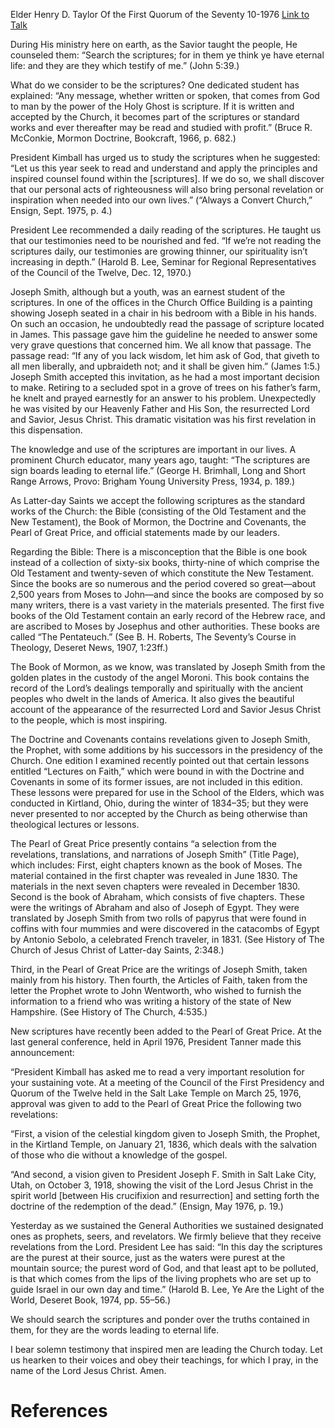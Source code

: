 Elder Henry D. Taylor
Of the First Quorum of the Seventy
10-1976
[Link to Talk](https://www.churchofjesuschrist.org/study/general-conference/1976/10/search-the-scriptures?lang=eng)

During His ministry here on earth, as the Savior taught the people, He counseled them: “Search the scriptures; for in them ye think ye have eternal life: and they are they which testify of me.” (John 5:39.)

What do we consider to be the scriptures? One dedicated student has explained: “Any message, whether written or spoken, that comes from God to man by the power of the Holy Ghost is scripture. If it is written and accepted by the Church, it becomes part of the scriptures or standard works and ever thereafter may be read and studied with profit.” (Bruce R. McConkie, Mormon Doctrine, Bookcraft, 1966, p. 682.)

President Kimball has urged us to study the scriptures when he suggested: “Let us this year seek to read and understand and apply the principles and inspired counsel found within the [scriptures]. If we do so, we shall discover that our personal acts of righteousness will also bring personal revelation or inspiration when needed into our own lives.” (“Always a Convert Church,” Ensign, Sept. 1975, p. 4.)

President Lee recommended a daily reading of the scriptures. He taught us that our testimonies need to be nourished and fed. “If we’re not reading the scriptures daily, our testimonies are growing thinner, our spirituality isn’t increasing in depth.” (Harold B. Lee, Seminar for Regional Representatives of the Council of the Twelve, Dec. 12, 1970.)

Joseph Smith, although but a youth, was an earnest student of the scriptures. In one of the offices in the Church Office Building is a painting showing Joseph seated in a chair in his bedroom with a Bible in his hands. On such an occasion, he undoubtedly read the passage of scripture located in James. This passage gave him the guideline he needed to answer some very grave questions that concerned him. We all know that passage. The passage read: “If any of you lack wisdom, let him ask of God, that giveth to all men liberally, and upbraideth not; and it shall be given him.” (James 1:5.) Joseph Smith accepted this invitation, as he had a most important decision to make. Retiring to a secluded spot in a grove of trees on his father’s farm, he knelt and prayed earnestly for an answer to his problem. Unexpectedly he was visited by our Heavenly Father and His Son, the resurrected Lord and Savior, Jesus Christ. This dramatic visitation was his first revelation in this dispensation.

The knowledge and use of the scriptures are important in our lives. A prominent Church educator, many years ago, taught: “The scriptures are sign boards leading to eternal life.” (George H. Brimhall, Long and Short Range Arrows, Provo: Brigham Young University Press, 1934, p. 189.)

As Latter-day Saints we accept the following scriptures as the standard works of the Church: the Bible (consisting of the Old Testament and the New Testament), the Book of Mormon, the Doctrine and Covenants, the Pearl of Great Price, and official statements made by our leaders.

Regarding the Bible: There is a misconception that the Bible is one book instead of a collection of sixty-six books, thirty-nine of which comprise the Old Testament and twenty-seven of which constitute the New Testament. Since the books are so numerous and the period covered so great—about 2,500 years from Moses to John—and since the books are composed by so many writers, there is a vast variety in the materials presented. The first five books of the Old Testament contain an early record of the Hebrew race, and are ascribed to Moses by Josephus and other authorities. These books are called “The Pentateuch.” (See B. H. Roberts, The Seventy’s Course in Theology, Deseret News, 1907, 1:23ff.)

The Book of Mormon, as we know, was translated by Joseph Smith from the golden plates in the custody of the angel Moroni. This book contains the record of the Lord’s dealings temporally and spiritually with the ancient peoples who dwelt in the lands of America. It also gives the beautiful account of the appearance of the resurrected Lord and Savior Jesus Christ to the people, which is most inspiring.

The Doctrine and Covenants contains revelations given to Joseph Smith, the Prophet, with some additions by his successors in the presidency of the Church. One edition I examined recently pointed out that certain lessons entitled “Lectures on Faith,” which were bound in with the Doctrine and Covenants in some of its former issues, are not included in this edition. These lessons were prepared for use in the School of the Elders, which was conducted in Kirtland, Ohio, during the winter of 1834–35; but they were never presented to nor accepted by the Church as being otherwise than theological lectures or lessons.

The Pearl of Great Price presently contains “a selection from the revelations, translations, and narrations of Joseph Smith” (Title Page), which includes: First, eight chapters known as the book of Moses. The material contained in the first chapter was revealed in June 1830. The materials in the next seven chapters were revealed in December 1830. Second is the book of Abraham, which consists of five chapters. These were the writings of Abraham and also of Joseph of Egypt. They were translated by Joseph Smith from two rolls of papyrus that were found in coffins with four mummies and were discovered in the catacombs of Egypt by Antonio Sebolo, a celebrated French traveler, in 1831. (See History of The Church of Jesus Christ of Latter-day Saints, 2:348.)

Third, in the Pearl of Great Price are the writings of Joseph Smith, taken mainly from his history. Then fourth, the Articles of Faith, taken from the letter the Prophet wrote to John Wentworth, who wished to furnish the information to a friend who was writing a history of the state of New Hampshire. (See History of The Church, 4:535.)

New scriptures have recently been added to the Pearl of Great Price. At the last general conference, held in April 1976, President Tanner made this announcement:

“President Kimball has asked me to read a very important resolution for your sustaining vote. At a meeting of the Council of the First Presidency and Quorum of the Twelve held in the Salt Lake Temple on March 25, 1976, approval was given to add to the Pearl of Great Price the following two revelations:

“First, a vision of the celestial kingdom given to Joseph Smith, the Prophet, in the Kirtland Temple, on January 21, 1836, which deals with the salvation of those who die without a knowledge of the gospel.

“And second, a vision given to President Joseph F. Smith in Salt Lake City, Utah, on October 3, 1918, showing the visit of the Lord Jesus Christ in the spirit world [between His crucifixion and resurrection] and setting forth the doctrine of the redemption of the dead.” (Ensign, May 1976, p. 19.)

Yesterday as we sustained the General Authorities we sustained designated ones as prophets, seers, and revelators. We firmly believe that they receive revelations from the Lord. President Lee has said: “In this day the scriptures are the purest at their source, just as the waters were purest at the mountain source; the purest word of God, and that least apt to be polluted, is that which comes from the lips of the living prophets who are set up to guide Israel in our own day and time.” (Harold B. Lee, Ye Are the Light of the World, Deseret Book, 1974, pp. 55–56.)

We should search the scriptures and ponder over the truths contained in them, for they are the words leading to eternal life.

I bear solemn testimony that inspired men are leading the Church today. Let us hearken to their voices and obey their teachings, for which I pray, in the name of the Lord Jesus Christ. Amen.

# References
